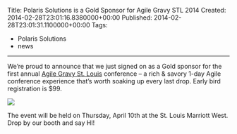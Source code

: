 Title: Polaris Solutions is a Gold Sponsor for Agile Gravy STL 2014
Created: 2014-02-28T23:01:16.8380000+00:00
Published: 2014-02-28T23:01:31.1100000+00:00
Tags: 
 - Polaris Solutions
 - news
---
We’re proud to announce that we just signed on as a Gold sponsor for the first annual [Agile Gravy St. Louis](http://agilegravy.com/) conference – a rich & savory 1-day Agile conference experience that’s worth soaking up every last drop. Early bird registration is $99.

![](/content/images/2014/Feb/AGLogoSmall1_300x171_1_.png)

The event will be held on Thursday, April 10th at the St. Louis Marriott West. Drop by our booth and say HI!
